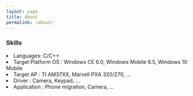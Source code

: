 ```yaml
---
layout: page
title: About
permalink: /about/
---
```


<h3>Skills</h3>
<li>Languages: C/C++</li>
<li>Target Platform OS :  Windows CE 6.0, Windows Mobile 6.5, Windows 10 Mobile</li>
<li>Target AP : TI AM37XX, Marvell PXA 320/270, ... </li>
<li>Driver : Camera, Keypad, ...</li>
<li>Application : Phone migration, Camera, ...</li>
<br>
